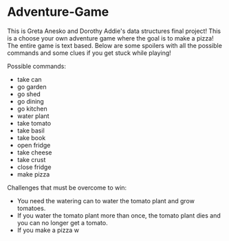 # Adventure-Game
This is Greta Anesko and Dorothy Addie's data structures final project! This is a choose your own adventure game where the goal is to make a pizza! 
The entire game is text based. Below are some spoilers with all the possible commands and some clues if you get stuck while playing!

Possible commands:
- take can
- go garden
- go shed
- go dining
- go kitchen
- water plant
- take tomato 
- take basil 
- take book 
- open fridge
- take cheese
- take crust
- close fridge
- make pizza

Challenges that must be overcome to win:
- You need the watering can to water the tomato plant and grow tomatoes.
- If you water the tomato plant more than once, the tomato plant dies and you can no longer get a tomato.
- If you make a pizza w 
